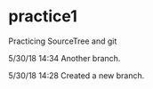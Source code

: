 # practice1
Practicing SourceTree and git

5/30/18 14:34 Another branch.

5/30/18 14:28 Created a new branch.